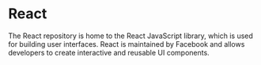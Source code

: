 # React
The React repository is home to the React JavaScript library, which is used for building user interfaces. React is maintained by Facebook and allows developers to create interactive and reusable UI components.
